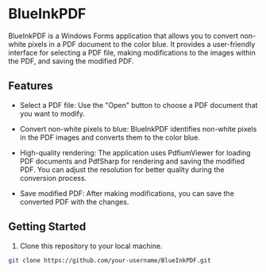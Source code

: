 # BlueInkPDF

BlueInkPDF is a Windows Forms application that allows you to convert non-white pixels in a PDF document to the color blue. It provides a user-friendly interface for selecting a PDF file, making modifications to the images within the PDF, and saving the modified PDF.

## Features

- Select a PDF file: Use the "Open" button to choose a PDF document that you want to modify.

- Convert non-white pixels to blue: BlueInkPDF identifies non-white pixels in the PDF images and converts them to the color blue.

- High-quality rendering: The application uses PdfiumViewer for loading PDF documents and PdfSharp for rendering and saving the modified PDF. You can adjust the resolution for better quality during the conversion process.

- Save modified PDF: After making modifications, you can save the converted PDF with the changes.

## Getting Started

1. Clone this repository to your local machine.

```bash
git clone https://github.com/your-username/BlueInkPDF.git
